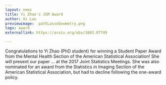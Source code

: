 ```yaml
---
layout: news
title: Yi Zhao's JSM Award
author: Xi Luo
previewimage:  pathLassoGeometry.png
tags: award
externallink: https://arxiv.org/abs/1603.07749

---
```


Congratulations to Yi Zhao (PhD student) for winning a Student Paper Award from the Mental Health Section of the American Statistical Association!  She will present our paper ... at the 2017 Joint Statistics Meetings. She was also nominated for an award from the  Statistics in Imaging Section of the American Statistical Association, but had to decline following the one-award policy. 
